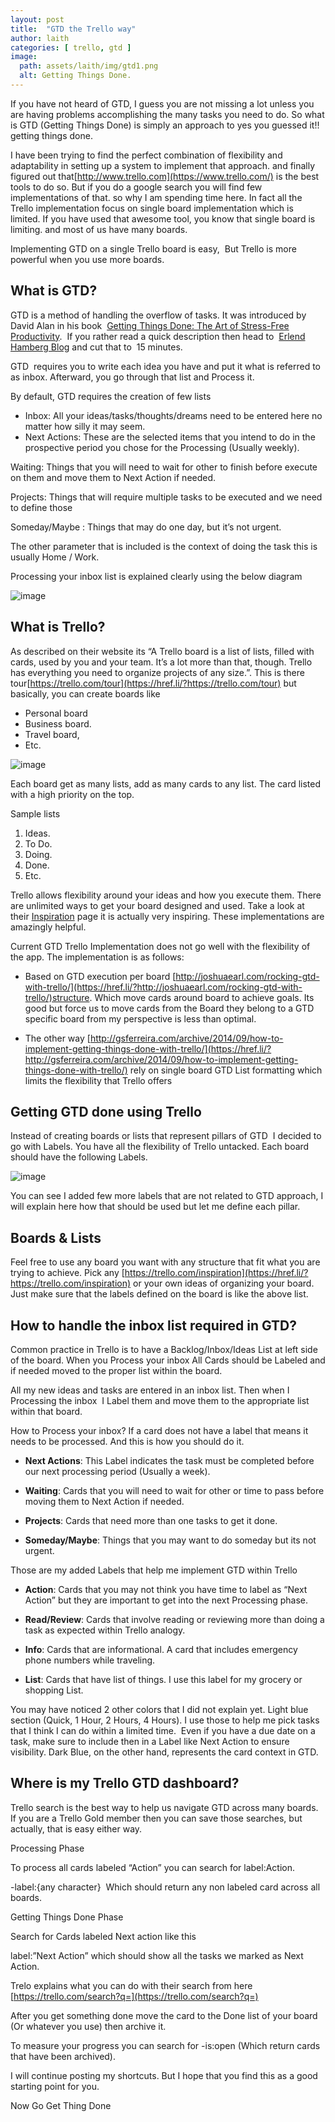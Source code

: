 ```yaml
---
layout: post
title:  "GTD the Trello way"
author: laith
categories: [ trello, gtd ]
image:
  path: assets/laith/img/gtd1.png
  alt: Getting Things Done.
---
```

If you have not heard of GTD, I guess you are not missing a lot unless you are having problems accomplishing the many tasks you need to do. So what is GTD (Getting Things Done) is simply an approach to yes you guessed it!! getting things done.

I have been trying to find the perfect combination of flexibility and adaptability in setting up a system to implement that approach. and finally figured out that[http://www.trello.com](https://www.trello.com/) is the best tools to do so. But if you do a google search you will find few implementations of that. so why I am spending time here. In fact all the Trello implementation focus on single board implementation which is limited. If you have used that awesome tool, you know that single board is limiting. and most of us have many boards.

Implementing GTD on a single Trello board is easy,  But Trello is more powerful when you use more boards.  

What is GTD?
------------

GTD is a method of handling the overflow of tasks. It was introduced by David Alan in his book  [Getting Things Done: The Art of Stress-Free Productivity](https://href.li/?http://www.amazon.com/Getting-Things-Done-Stress-Free-Productivity/dp/0143126563/ref=sr_1_1?ie=UTF8&qid=1442529151&sr=8-1&keywords=Getting+things+done).  If you rather read a quick description then head to  [Erlend Hamberg Blog](https://href.li/?https://hamberg.no/gtd/) and cut that to  15 minutes.

GTD  requires you to write each idea you have and put it what is referred to as inbox. Afterward, you go through that list and Process it.  

By default, GTD requires the creation of few lists

*   Inbox: All your ideas/tasks/thoughts/dreams need to be entered here no matter how silly it may seem.
*   Next Actions: These are the selected items that you intend to do in the prospective period you chose for the Processing (Usually weekly).  

Waiting: Things that you will need to wait for other to finish before execute on them and move them to Next Action if needed.

Projects: Things that will require multiple tasks to be executed and we need to define those

Someday/Maybe : Things that may do one day, but it’s not urgent.

The other parameter that is included is the context of doing the task this is usually Home / Work.  

Processing your inbox list is explained clearly using the below diagram

![image](/assets/laith/posts/2/1.jpg)

What is Trello?
---------------

As described on their website its “A Trello board is a list of lists, filled with cards, used by you and your team. It’s a lot more than that, though. Trello has everything you need to organize projects of any size.”. This is there tour[https://trello.com/tour](https://href.li/?https://trello.com/tour) but basically, you can create boards like

*   Personal board
*   Business board.
*   Travel board,
*   Etc.  

![image](/assets/laith/posts/2/2.jpg)

Each board get as many lists, add as many cards to any list. The card listed with a high priority on the top.  

Sample lists  

1.  Ideas.
2.  To Do.
3.  Doing.
4.  Done.
5.  Etc.

Trello allows flexibility around your ideas and how you execute them. There are unlimited ways to get your board designed and used. Take a look at their [Inspiration](https://href.li/?https://trello.com/inspiration) page it is actually very inspiring. These implementations are amazingly helpful.

Current GTD Trello Implementation does not go well with the flexibility of the app. The implementation is as follows:

*   Based on GTD execution per board [http://joshuaearl.com/rocking-gtd-with-trello/](https://href.li/?http://joshuaearl.com/rocking-gtd-with-trello/)structure. Which move cards around board to achieve goals. Its good but force us to move cards from the Board they belong to a GTD specific board from my perspective is less than optimal.  
    
*   The other way [http://gsferreira.com/archive/2014/09/how-to-implement-getting-things-done-with-trello/](https://href.li/?http://gsferreira.com/archive/2014/09/how-to-implement-getting-things-done-with-trello/) rely on single board GTD List formatting which limits the flexibility that Trello offers    
    

Getting GTD done using Trello
-----------------------------

Instead of creating boards or lists that represent pillars of GTD  I decided to go with Labels. You have all the flexibility of Trello untacked. Each board should have the following Labels.

![image](/assets/laith/posts/2/3.jpg)

You can see I added few more labels that are not related to GTD approach, I will explain here how that should be used but let me define each pillar.

Boards & Lists
--------------

Feel free to use any board you want with any structure that fit what you are trying to achieve. Pick any [https://trello.com/inspiration](https://href.li/?https://trello.com/inspiration) or your own ideas of organizing your board. Just make sure that the labels defined on the board is like the above list.

How to handle the inbox list required in GTD?
---------------------------------------------

Common practice in Trello is to have a Backlog/Inbox/Ideas List at left side of the board. When you Process your inbox All Cards should be Labeled and if needed moved to the proper list within the board.  

All my new ideas and tasks are entered in an inbox list. Then when I Processing the inbox  I Label them and move them to the appropriate list within that board.  

How to Process your inbox? If a card does not have a label that means it needs to be processed. And this is how you should do it.

*   **Next Actions**: This Label indicates the task must be completed before our next processing period (Usually a week).  
    

*   **Waiting**: Cards that you will need to wait for other or time to pass before moving them to Next Action if needed.  
    

*   **Projects**: Cards that need more than one tasks to get it done.  
    

*   **Someday/Maybe**: Things that you may want to do someday but its not urgent.  
    

Those are my added Labels that help me implement GTD within Trello

*   **Action**: Cards that you may not think you have time to label as “Next Action” but they are important to get into the next Processing phase.  
    

*   **Read/Review**: Cards that involve reading or reviewing more than doing a task as expected within Trello analogy.  
    

*   **Info**: Cards that are informational. A card that includes emergency phone numbers while traveling.  
    

*   **List**: Cards that have list of things. I use this label for my grocery or shopping List.

You may have noticed 2 other colors that I did not explain yet. Light blue section (Quick, 1 Hour, 2 Hours, 4 Hours). I use those to help me pick tasks that I think I can do within a limited time.  Even if you have a due date on a task, make sure to include then in a Label like Next Action to ensure visibility. Dark Blue, on the other hand, represents the card context in GTD.  

Where is my Trello GTD dashboard?
---------------------------------

Trello search is the best way to help us navigate GTD across many boards. If you are a Trello Gold member then you can save those searches, but actually, that is easy either way.

Processing Phase

To process all cards labeled “Action” you can search for label:Action.

\-label:{any character}  Which should return any non labeled card across all boards.  

Getting Things Done Phase

Search for Cards labeled Next action like this

label:”Next Action” which should show all the tasks we marked as Next Action.

Trelo explains what you can do with their search from here [https://trello.com/search?q=](https://trello.com/search?q=)

After you get something done move the card to the Done list of your board (Or whatever you use) then archive it.  

To measure your progress you can search for -is:open (Which return cards that have been archived).

I will continue posting my shortcuts. But I hope that you find this as a good starting point for you.  

Now Go Get Thing Done

